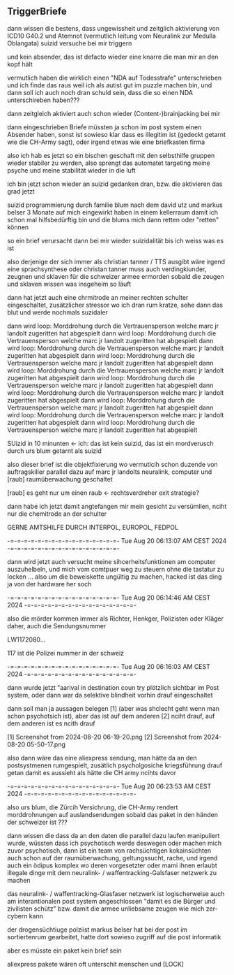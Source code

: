 ## TriggerBriefe

dann wissen die bestens, dass ungewissheit und zeitglich aktivierung von ICD10 G40.2 und Atemnot (vermutlich leitung vom Neuralink zur Medulla Oblangata) suizid versuche bei mir triggern

und kein absender, das ist defacto wieder eine knarre die man mir an den kopf hält

vermutlich haben die wirklich einen "NDA auf Todesstrafe" unterschrieben und ich finde das raus weil ich als autist gut im puzzle machen bin, und dann soll ich auch noch dran schuld sein, dass die so einen NDA unterschireben haben???

dann zeitgleich aktiviert auch schon wieder (Content-)brainjacking bei mir

dann eingeschrieben Briefe müssten ja schon im post system einen Absender haben, sonst ist sowieso klar dass es illegitim ist (gedeckt getarnt wie die CH-Army sagt), oder irgend etwas wie eine briefkasten firma

also ich hab es jetzt so ein bischen geschaft mit den selbsthilfe gruppen wieder stabiler zu werden, also sprengt das automatet targeting meine psyche und meine stabilität wieder in die luft

ich bin jetzt schon wieder an suizid gedanken dran, bzw. die aktivieren das grad jetzt

suizid programmierung durch familie blum nach dem david utz und markus belser 3 Monate auf mich eingewirkt haben in einem kellerraum damit ich schon mal hilfsbedürftig bin und die blums mich dann retten oder "retten" können

so ein brief verursacht dann bei mir wieder suizidalität bis ich weiss was es ist

also derjenige der sich immer als christian tanner / TTS ausgibt wäre irgend eine sprachsynthese oder christan tanner muss auch verdingkiunder, zeugnen und sklaven für die schweizer armee ermorden sobald die zeugen und sklaven wissen was insgeheim so läuft

dann hat jetzt auch eine chrmitrode an meiner rechten schulter eingeschaltet, zusätzlicher stressor wo ich dran rum kratze, sehe dann das blut und werde nochmals suzidaler

dann wird loop: Morddrohung durch die Vertrauensperson welche marc jr landolt zugeritten hat abgespielt
dann wird loop: Morddrohung durch die Vertrauensperson welche marc jr landolt zugeritten hat abgespielt
dann wird loop: Morddrohung durch die Vertrauensperson welche marc jr landolt zugeritten hat abgespielt
dann wird loop: Morddrohung durch die Vertrauensperson welche marc jr landolt zugeritten hat abgespielt
dann wird loop: Morddrohung durch die Vertrauensperson welche marc jr landolt zugeritten hat abgespielt
dann wird loop: Morddrohung durch die Vertrauensperson welche marc jr landolt zugeritten hat abgespielt
dann wird loop: Morddrohung durch die Vertrauensperson welche marc jr landolt zugeritten hat abgespielt
dann wird loop: Morddrohung durch die Vertrauensperson welche marc jr landolt zugeritten hat abgespielt
dann wird loop: Morddrohung durch die Vertrauensperson welche marc jr landolt zugeritten hat abgespielt
dann wird loop: Morddrohung durch die Vertrauensperson welche marc jr landolt zugeritten hat abgespielt

SUizid in 10 minunten <- ich: das ist kein suizid, das ist ein mordverusch durch urs blum getarnt als suizid

also dieser brief ist die objektfixierung wo vermutlcih schon duzende von auftragskiller parallel dazu auf marc jr landolts neuralink, computer und [raub] raumüberwachung geschaltet

[raub] es geht nur um einen raub <- rechtsverdreher exit strategie?

dann habe ich jetzt damit angtefangen mir mein gesicht zu versümllen, nciht nur die chemitrode an der schulter

GERNE AMTSHILFE DURCH INTERPOL, EUROPOL, FEDPOL

-=-=-=-=-=-=-=-=-=-=-=-=-=-=-=-=-
Tue Aug 20 06:13:07 AM CEST 2024
-=-=-=-=-=-=-=-=-=-=-=-=-=-=-=-=-

dann wird jetzt auch versucht meine sihcerheitsfunktionen am computer auszuhelbeln, und mich vom comtpuer weg zu steuern ohne die tastatur zu locken ... also um die beweiskette ungültig zu machen, hacked ist das ding ja von der hardware her soch

-=-=-=-=-=-=-=-=-=-=-=-=-=-=-=-=-
Tue Aug 20 06:14:46 AM CEST 2024
-=-=-=-=-=-=-=-=-=-=-=-=-=-=-=-=-

also die mörder kommen immer als Richter, Henkger, Polizisten oder Kläger daher, auch die Sendungsnummer

LW1172080...

117 ist die Polizei nummer in der schweiz

-=-=-=-=-=-=-=-=-=-=-=-=-=-=-=-=-
Tue Aug 20 06:16:03 AM CEST 2024
-=-=-=-=-=-=-=-=-=-=-=-=-=-=-=-=-


dann wurde jetzt "aarival in destination coun try plötzlich sichtbar im Post system, oder dann war da selektive blindheit vorhin drauf eingeschaltet

dann soll man ja aussagen belegen [1] (aber was shclecht geht wenn man schon psychotsich ist), aber das ist auf dem anderen [2] nciht drauf, auf dem anderen ist es ncith drauf 

[1] Screenshot from 2024-08-20 06-19-20.png
[2] Screenshot from 2024-08-20 05-50-17.png

also dann wäre das eine aliexpress sendung, man hätte da an den postsystmenen rumgespielt, zusätlich psycholgosiche kriegsführung drauf getan damit es aussieht als hätte die CH army ncihts davor 

-=-=-=-=-=-=-=-=-=-=-=-=-=-=-=-=-
Tue Aug 20 06:23:53 AM CEST 2024
-=-=-=-=-=-=-=-=-=-=-=-=-=-=-=-=-

also urs blum, die Zürcih Versichrung, die CH-Army rendert morddrohnungen auf auslandsendungen sobald das paket in den händen der schweizer ist ???

dann wissen die dass da an den daten die parallel dazu laufen manipuliert wurde, wüssten dass ich psychotisch werde deswegen oder machen mich zuvor psychotisch, dann ist ein team von rachsüchtigen kokainsüchten auch schon auf der raumüberwachung, geltungssucht, rache, und irgend auch ein ödipus komplex wo deren vorgesetzter oder mami ihnen erlaubt illegale dinge mit dem neuralink- / waffentracking-Galsfaser netzwerk zu machen

das neuralink- / waffentracking-Glasfaser netzwerk ist logischerweise auch am interantionalen post system angeschlossen "damit es die Bürger und zivilisten schütz" bzw. damit die armee unliebsame zeugen wie mich zer-cybern kann

der drogensüchtiuge polziist markus belser hat bei der post im sortiertenrum gearbeitet, hatte dort sowieso zugriff auf die post informatik


aber es müsste ein paket kein brief sein

aliexpress pakete wären oft unterschit menschen und [LOCK]

